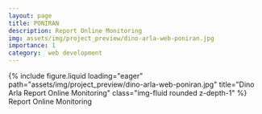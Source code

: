 ```yaml
---
layout: page
title: PONIRAN
description: Report Online Monitoring
img: assets/img/project_preview/dino-arla-web-poniran.jpg
importance: 1
category:  web development
---
```


<div class="row">
    <div class="col-sm mt-3 mt-md-0">
        {% include figure.liquid loading="eager" path="assets/img/project_preview/dino-arla-web-poniran.jpg" title="Dino Arla Report Online Monitoring" class="img-fluid rounded z-depth-1" %}
    </div>
</div>
<div class="caption">
    Report Online Monitoring
</div>


